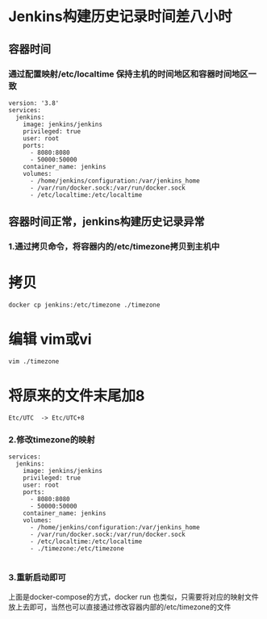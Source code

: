 # Jenkins构建历史记录时间差八小时

## 容器时间
### 通过配置映射/etc/localtime 保持主机的时间地区和容器时间地区一致

```
version: '3.8'
services:
  jenkins:
    image: jenkins/jenkins
    privileged: true
    user: root
    ports:
      - 8080:8080
      - 50000:50000
    container_name: jenkins
    volumes:
      - /home/jenkins/configuration:/var/jenkins_home
      - /var/run/docker.sock:/var/run/docker.sock
      - /etc/localtime:/etc/localtime

```

## 容器时间正常，jenkins构建历史记录异常
### 1.通过拷贝命令，将容器内的/etc/timezone拷贝到主机中

# 拷贝
```
docker cp jenkins:/etc/timezone ./timezone
```
# 编辑 vim或vi
```
vim ./timezone

```
# 将原来的文件末尾加8
```
Etc/UTC  -> Etc/UTC+8
```

### 2.修改timezone的映射

```
services:
  jenkins:
    image: jenkins/jenkins
    privileged: true
    user: root
    ports:
      - 8080:8080
      - 50000:50000
    container_name: jenkins
    volumes:
      - /home/jenkins/configuration:/var/jenkins_home
      - /var/run/docker.sock:/var/run/docker.sock
      - /etc/localtime:/etc/localtime
      - ./timezone:/etc/timezone
      
```

### 3.重新启动即可
上面是docker-compose的方式，docker run 也类似，只需要将对应的映射文件放上去即可，当然也可以直接通过修改容器内部的/etc/timezone的文件
